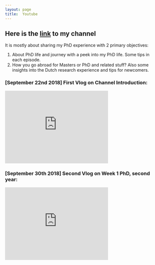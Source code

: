 ```yaml
---
layout: page
title:  Youtube
---
```


## Here is the <a href="https://www.youtube.com/channel/UCk9cLrGNIGRLccHd350xKrg">link</a> to my channel 
It is mostly about sharing my PhD experience with 2 primary objectives:
1) About PhD life and journey with a peek into my PhD life. Some tips in each episode.
2) How you go abroad for Masters or PhD and related stuff? Also some insights into the Dutch research experience and tips for newcomers.

### [September 22nd 2018] First Vlog on Channel Introduction:
<iframe width="340" height="240" src="https://www.youtube.com/embed/tU0jQwmMxEo?ecver=1" frameborder="0" allow="autoplay; encrypted-media" allowfullscreen></iframe>

### [September 30th 2018] Second Vlog on Week 1 PhD, second year:
<iframe width="340" height="240" src="https://www.youtube.com/embed/DGSKyVmY59c" frameborder="0" allow="autoplay; encrypted-media" allowfullscreen></iframe>


